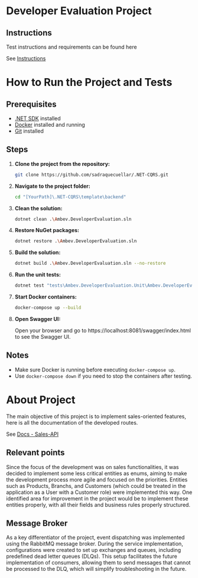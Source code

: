 # Developer Evaluation Project

## Instructions
Test instructions and requirements can be found here

See [Instructions](/.doc/instructions.md)

# How to Run the Project and Tests

## Prerequisites
- [.NET SDK](https://dotnet.microsoft.com/en-us/download) installed
- [Docker](https://www.docker.com/products/docker-desktop/) installed and running
- [Git](https://git-scm.com/) installed

## Steps

1. **Clone the project from the repository:**
   ```bash
   git clone https://github.com/sadraquecuellar/.NET-CQRS.git
   ```

2. **Navigate to the project folder:**
   ```bash
   cd "[YourPath]\.NET-CQRS\template\backend"
   ```

3. **Clean the solution:**
   ```bash
   dotnet clean .\Ambev.DeveloperEvaluation.sln
   ```

4. **Restore NuGet packages:**
   ```bash
   dotnet restore .\Ambev.DeveloperEvaluation.sln
   ```

5. **Build the solution:**
   ```bash
   dotnet build .\Ambev.DeveloperEvaluation.sln --no-restore
   ```

6. **Run the unit tests:**
   ```bash
   dotnet test "tests\Ambev.DeveloperEvaluation.Unit\Ambev.DeveloperEvaluation.Unit.csproj" --logger "console;verbosity=detailed"
   ```

7. **Start Docker containers:**
   ```bash
   docker-compose up --build
   ```

8. **Open Swagger UI:**

   Open your browser and go to https://localhost:8081/swagger/index.html to see the Swagger UI.

## Notes
- Make sure Docker is running before executing `docker-compose up`.
- Use `docker-compose down` if you need to stop the containers after testing.

# About Project
The main objective of this project is to implement sales-oriented features, here is all the documentation of the developed routes.

See [Docs - Sales-API](/.doc/sales-api.md)

## Relevant points

Since the focus of the development was on sales functionalities, it was decided to implement some less critical entities as enums, aiming to make the development process more agile and focused on the priorities. Entities such as Products, Branchs, and Customers (which could be treated in the application as a User with a Customer role) were implemented this way. One identified area for improvement in the project would be to implement these entities properly, with all their fields and business rules properly structured.

## Message Broker

As a key differentiator of the project, event dispatching was implemented using the RabbitMQ message broker. During the service implementation, configurations were created to set up exchanges and queues, including predefined dead letter queues (DLQs). This setup facilitates the future implementation of consumers, allowing them to send messages that cannot be processed to the DLQ, which will simplify troubleshooting in the future.